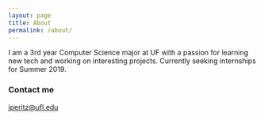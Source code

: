 ```yaml
---
layout: page
title: About
permalink: /about/
---
```


I am a 3rd year Computer Science major at UF with a passion for learning new tech and working on interesting projects. Currently seeking internships for Summer 2019.

### Contact me

[jperitz@ufl.edu](mailto:jperitz@ufl.edu)
